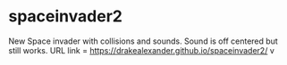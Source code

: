 # spaceinvader2
New Space invader with collisions and sounds. Sound is off centered but still works.
URL link = https://drakealexander.github.io/spaceinvader2/
v
